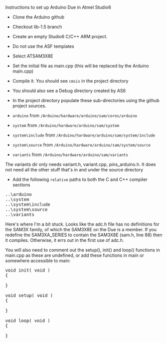 Instructions to set up Arduino Due in Atmel Studio6

* Clone the Arduino github

* Checkout lib-1.5 branch 

* Create an empty Studio6 C/C++ ARM project.
 * Do not use the ASF templates
 * Select ATSAM3X8E
 * Set the initial file as main.cpp (this will be replaced by the Arduino main.cpp)
 * Compile it. You should see `cmsis` in the project directory
 * You should also see a Debug directory created by AS6

* In the project directory populate these sub-directories using the github project sources. 
 * `arduino` from `/Arduino/hardware/arduino/sam/cores/arduino`
 * `system` from `/Arduino/hardware/arduino/sam/system`
 * `system\include` from `/Arduino/hardware/arduino/sam/system/include` 
 * `system\source` from `/Arduino/hardware/arduino/sam/system/source`
 * `variants` from `/Arduino/hardware/arduino/sam/variants`

The variants dir only needs variant.h, variant.cpp, pins_arduino.h.  It does not need all the other stuff that's in and under the source directory

* Add the following `relative` paths to both the C and C++ compiler sections
<pre>
..\arduino
..\system
..\system\include
..\system\source
..\variants
</pre>

Here's where I'm a bit stuck. Looks like the adc.h file has no definitions for the SAM3X family, of which the SAM3X8E on the Due is a member. If you redefine the SAM3XA_SERIES to contain the SAM3X8E (sam.h, line 88) then it compiles. Otherwise, it errs out in the first use of adc.h.

You will also need to comment out the setup(), init() and loop() functions in main.cpp as these are undefined, or add these functions in main or somewhere accessible to main:

<pre>
void init( void )
{
		
}

void setup( void )
{
	
}

void loop( void )
{
	
}
</pre>